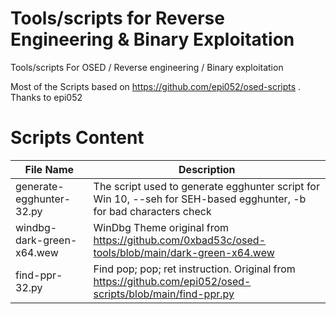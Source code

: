 # Tools/scripts for Reverse Engineering & Binary Exploitation
Tools/scripts For OSED / Reverse engineering / Binary exploitation

Most of the Scripts based on https://github.com/epi052/osed-scripts .
Thanks to epi052

# Scripts Content
|File Name|Description|
|---|---|
| generate-egghunter-32.py | The script used to generate egghunter script for Win 10, --seh for SEH-based egghunter, -b for bad characters check |
| windbg-dark-green-x64.wew | WinDbg Theme original from https://github.com/0xbad53c/osed-tools/blob/main/dark-green-x64.wew |
| find-ppr-32.py | Find pop; pop; ret instruction. Original from https://github.com/epi052/osed-scripts/blob/main/find-ppr.py |
